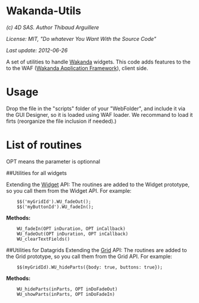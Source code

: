 ﻿# Wakanda-Utils

_(c) 4D SAS. Author Thibaud Arguillere_

_License: MIT, "Do whatever You Want With the Source Code"_

_Last update: 2012-06-26_

A set of utilities to handle [Wakanda](http://www.wakanda.org) widgets. This code adds features to the to the WAF ([Wakanda Application Framework](http://doc.wakanda.org/Wakanda-Studio/help/Title/en/page2145.html)), client side.


# Usage

Drop the file in the "scripts" folder of your "WebFolder", and include it via the GUI Designer, so it is loaded using WAF loader. We recommand to load it firts (reorganize the file inclusion if needed).)

# List of routines

OPT means the parameter is optionnal

##Utilities for all widgets

Extending the [Widget](http://doc.wakanda.org/Wakanda-Studio/help/Title/en/page2145.html) API: The routines are added to the Widget prototype, so you call them from the Widget API. For example:

        $$('myGridId').WU_fadeOut();
        $$('myButtonId').WU_fadeIn();

**Methods:**

        WU_fadeIn(OPT inDuration, OPT inCallback)
        WU_fadeOut(OPT inDuration, OPT inCallback)
        WU_clearTextFields()


##Utilities for Datagrids
Extending the [Grid](http://doc.wakanda.org/Wakanda-Studio/help/Title/en/page2495.html) API: The routines are added to the Grid prototype, so you call them from the Grid API. For example:

        $$(myGridId).WU_hideParts({body: true, buttons: true});

**Methods:**

        WU_hideParts(inParts, OPT inDoFadeOut)
        WU_showParts(inParts, OPT inDoFadeIn)

